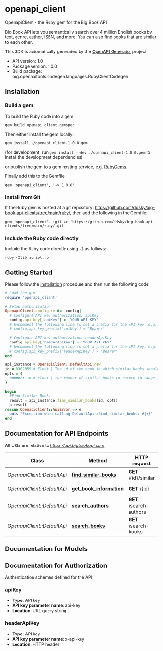 # openapi_client

OpenapiClient - the Ruby gem for the Big Book API

Big Book API lets you semantically search over 4 million English books by text, genre, author, ISBN, and more. You can also find books that are similar to each other.

This SDK is automatically generated by the [OpenAPI Generator](https://openapi-generator.tech) project:

- API version: 1.0
- Package version: 1.0.0
- Build package: org.openapitools.codegen.languages.RubyClientCodegen

## Installation

### Build a gem

To build the Ruby code into a gem:

```shell
gem build openapi_client.gemspec
```

Then either install the gem locally:

```shell
gem install ./openapi_client-1.0.0.gem
```

(for development, run `gem install --dev ./openapi_client-1.0.0.gem` to install the development dependencies)

or publish the gem to a gem hosting service, e.g. [RubyGems](https://rubygems.org/).

Finally add this to the Gemfile:

    gem 'openapi_client', '~> 1.0.0'

### Install from Git

If the Ruby gem is hosted at a git repository: https://github.com/ddsky/big-book-api-clients/tree/main/ruby/, then add the following in the Gemfile:

    gem 'openapi_client', :git => 'https://github.com/ddsky/big-book-api-clients/tree/main/ruby/.git'

### Include the Ruby code directly

Include the Ruby code directly using `-I` as follows:

```shell
ruby -Ilib script.rb
```

## Getting Started

Please follow the [installation](#installation) procedure and then run the following code:

```ruby
# Load the gem
require 'openapi_client'

# Setup authorization
OpenapiClient.configure do |config|
  # Configure API key authorization: apiKey
  config.api_key['apiKey'] = 'YOUR API KEY'
  # Uncomment the following line to set a prefix for the API key, e.g. 'Bearer' (defaults to nil)
  # config.api_key_prefix['apiKey'] = 'Bearer'

  # Configure API key authorization: headerApiKey
  config.api_key['headerApiKey'] = 'YOUR API KEY'
  # Uncomment the following line to set a prefix for the API key, e.g. 'Bearer' (defaults to nil)
  # config.api_key_prefix['headerApiKey'] = 'Bearer'
end

api_instance = OpenapiClient::DefaultApi.new
id = 8302059 # Float | The id of the book to which similar books should be found.
opts = {
  number: 10 # Float | The number of similar books to return in range [1,100]
}

begin
  #Find Similar Books
  result = api_instance.find_similar_books(id, opts)
  p result
rescue OpenapiClient::ApiError => e
  puts "Exception when calling DefaultApi->find_similar_books: #{e}"
end

```

## Documentation for API Endpoints

All URIs are relative to *https://api.bigbookapi.com*

Class | Method | HTTP request | Description
------------ | ------------- | ------------- | -------------
*OpenapiClient::DefaultApi* | [**find_similar_books**](docs/DefaultApi.md#find_similar_books) | **GET** /{id}/similar | Find Similar Books
*OpenapiClient::DefaultApi* | [**get_book_information**](docs/DefaultApi.md#get_book_information) | **GET** /{id} | Get Book Information
*OpenapiClient::DefaultApi* | [**search_authors**](docs/DefaultApi.md#search_authors) | **GET** /search-authors | Search Authors
*OpenapiClient::DefaultApi* | [**search_books**](docs/DefaultApi.md#search_books) | **GET** /search-books | Search Books


## Documentation for Models



## Documentation for Authorization


Authentication schemes defined for the API:
### apiKey


- **Type**: API key
- **API key parameter name**: api-key
- **Location**: URL query string

### headerApiKey


- **Type**: API key
- **API key parameter name**: x-api-key
- **Location**: HTTP header


